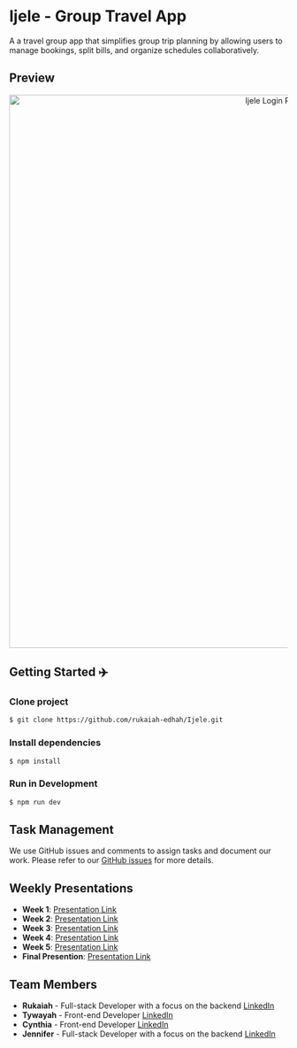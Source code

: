 # Ijele - Group Travel App
A a travel group app that simplifies group trip planning by allowing users to manage bookings, split bills, and organize schedules collaboratively. 

## Preview
<div align="center">
    <a href="/">
        <img src="./ijele/public/preview.png" align="center" width="1000px" alt="Ijele Login Page Preview">
    </a>
</div>

## Getting Started ✈️

### Clone project
```bash
$ git clone https://github.com/rukaiah-edhah/Ijele.git 
```

### Install dependencies 
```bash
$ npm install
```

### Run in Development
```bash
$ npm run dev
```
## Task Management
We use GitHub issues and comments to assign tasks and document our work. Please refer to our [GitHub issues](https://github.com/rukaiah-edhah/Ijele/issues?q=is%3Aissue+is%3Aclosed) for more details.

## Weekly Presentations 
- **Week 1**: [Presentation Link](https://docs.google.com/presentation/d/1Lu_xNNpI9rJ4XjDRsZ5aneSZkRM7me-OC_v-wRq2BwA/edit#slide=id.p)
- **Week 2**: [Presentation Link](https://docs.google.com/presentation/d/1YObXMrCoZkli4VDxBS6eG_wiIKa3MN_pgn02umnHxOg/edit)
- **Week 3**: [Presentation Link](https://www.canva.com/design/DAGMb5cr1dc/0G69Hw8uvyiZqHrKyX0Qzg/view?utm_content=DAGMb5cr1dc&utm_campaign=designshare&utm_medium=link&utm_source=editor)
- **Week 4**: [Presentation Link](https://www.canva.com/design/DAGNHgI2TXw/qE4M-8QDhPXglJzE526qfQ/view?utm_content=DAGNHgI2TXw&utm_campaign=designshare&utm_medium=link&utm_source=editor#1)
- **Week 5**: [Presentation Link](https://www.canva.com/design/DAGNwra53i8/bQz0ABotVsc0dNWcLtSc7A/view?utm_content=DAGNwra53i8&utm_campaign=designshare&utm_medium=link&utm_source=editor)
- **Final Presention**: [Presentation Link](https://www.canva.com/design/DAGOciyP5pg/6fsELyRP8Bd02sht_Myxww/view?utm_content=DAGOciyP5pg&utm_campaign=designshare&utm_medium=link&utm_source=editor)

## Team Members 
- **Rukaiah** - Full-stack Developer with a focus on the backend [LinkedIn](https://www.linkedin.com/in/rukaiah-edhah/)
- **Tywayah** - Front-end Developer [LinkedIn](https://www.linkedin.com/in/tywayah-bryson-1553886b/)
- **Cynthia** - Front-end Developer [LinkedIn](https://www.linkedin.com/in/cynthia-obiekezie-649337169/)
- **Jennifer** - Full-stack Developer with a focus on the backend [LinkedIn](https://www.linkedin.com/in/jennifer-lee-larsen/)